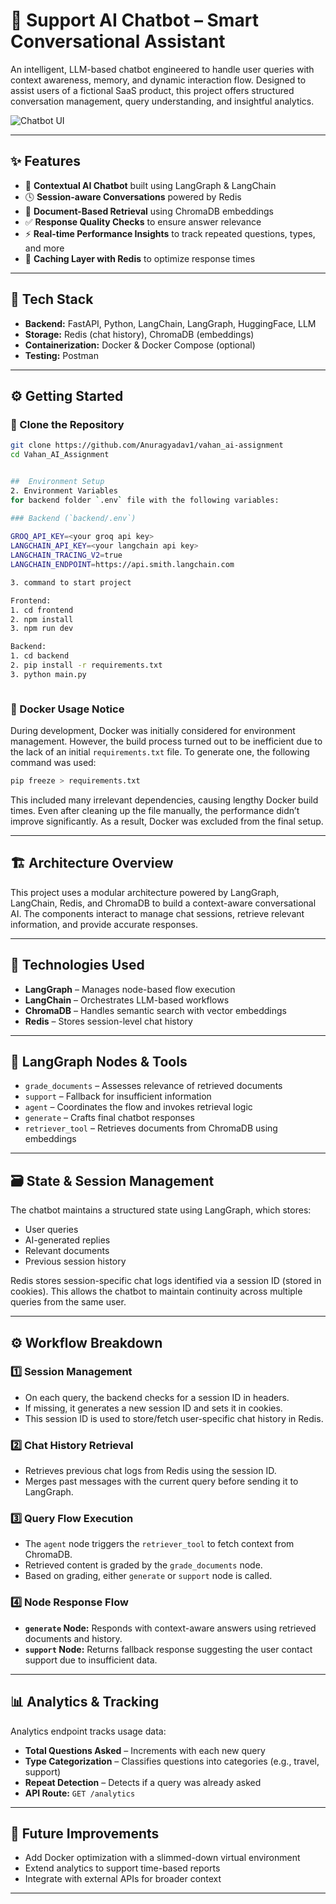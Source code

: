 # 🤖 Support AI Chatbot – Smart Conversational Assistant

An intelligent, LLM-based chatbot engineered to handle user queries with context awareness, memory, and dynamic interaction flow. Designed to assist users of a fictional SaaS product, this project offers structured conversation management, query understanding, and insightful analytics.

![Chatbot UI](https://github.com/user-attachments/assets/0013de1f-8904-4b84-80cd-7cd63a948286)

---

## ✨ Features

- 🧠 **Contextual AI Chatbot** built using LangGraph & LangChain  
- 🕓 **Session-aware Conversations** powered by Redis   
- 📂 **Document-Based Retrieval** using ChromaDB embeddings  
- ✅ **Response Quality Checks** to ensure answer relevance  
- ⚡ **Real-time Performance Insights** to track repeated questions, types, and more  
- 🚀 **Caching Layer with Redis** to optimize response times

---

## 🧰 Tech Stack

- **Backend:** FastAPI, Python, LangChain, LangGraph, HuggingFace, LLM  
- **Storage:** Redis (chat history), ChromaDB (embeddings)  
- **Containerization:** Docker & Docker Compose (optional)  
- **Testing:** Postman  

---

## ⚙️ Getting Started

### 🔄 Clone the Repository

```bash
git clone https://github.com/Anuragyadav1/vahan_ai-assignment
cd Vahan_AI_Assignment


##  Environment Setup
2. Environment Variables 
for backend folder `.env` file with the following variables:  

### Backend (`backend/.env`)
 
GROQ_API_KEY=<your groq api key>
LANGCHAIN_API_KEY=<your langchain api key>
LANGCHAIN_TRACING_V2=true
LANGCHAIN_ENDPOINT=https://api.smith.langchain.com

3. command to start project

Frontend:
1. cd frontend
2. npm install
3. npm run dev

Backend:
1. cd backend
2. pip install -r requirements.txt
3. python main.py



```
### 🐳 Docker Usage Notice  
During development, Docker was initially considered for environment management. However, the build process turned out to be inefficient due to the lack of an initial `requirements.txt` file. To generate one, the following command was used:

```sh
pip freeze > requirements.txt
```

This included many irrelevant dependencies, causing lengthy Docker build times. Even after cleaning up the file manually, the performance didn’t improve significantly. As a result, Docker was excluded from the final setup.

---

## 🏗 Architecture Overview

This project uses a modular architecture powered by LangGraph, LangChain, Redis, and ChromaDB to build a context-aware conversational AI. The components interact to manage chat sessions, retrieve relevant information, and provide accurate responses.

---

## 🔧 Technologies Used

- **LangGraph** – Manages node-based flow execution
- **LangChain** – Orchestrates LLM-based workflows
- **ChromaDB** – Handles semantic search with vector embeddings
- **Redis** – Stores session-level chat history

---

## 🧩 LangGraph Nodes & Tools

- `grade_documents` – Assesses relevance of retrieved documents
- `support` – Fallback for insufficient information
- `agent` – Coordinates the flow and invokes retrieval logic
- `generate` – Crafts final chatbot responses
- `retriever_tool` – Retrieves documents from ChromaDB using embeddings

---

## 🗃 State & Session Management

The chatbot maintains a structured state using LangGraph, which stores:

- User queries
- AI-generated replies
- Relevant documents
- Previous session history

Redis stores session-specific chat logs identified via a session ID (stored in cookies). This allows the chatbot to maintain continuity across multiple queries from the same user.

---

## ⚙️ Workflow Breakdown

### 1️⃣ Session Management

- On each query, the backend checks for a session ID in headers.
- If missing, it generates a new session ID and sets it in cookies.
- This session ID is used to store/fetch user-specific chat history in Redis.

### 2️⃣ Chat History Retrieval

- Retrieves previous chat logs from Redis using the session ID.
- Merges past messages with the current query before sending it to LangGraph.

### 3️⃣ Query Flow Execution

- The `agent` node triggers the `retriever_tool` to fetch context from ChromaDB.
- Retrieved content is graded by the `grade_documents` node.
- Based on grading, either `generate` or `support` node is called.

### 4️⃣ Node Response Flow

- **`generate` Node:** Responds with context-aware answers using retrieved documents and history.
- **`support` Node:** Returns fallback response suggesting the user contact support due to insufficient data.

---

## 📊 Analytics & Tracking

Analytics endpoint tracks usage data:

- **Total Questions Asked** – Increments with each new query
- **Type Categorization** – Classifies questions into categories (e.g., travel, support)
- **Repeat Detection** – Detects if a query was already asked
- **API Route:** `GET /analytics`

---

## 🚀 Future Improvements

- Add Docker optimization with a slimmed-down virtual environment
- Extend analytics to support time-based reports
- Integrate with external APIs for broader context

---




 
